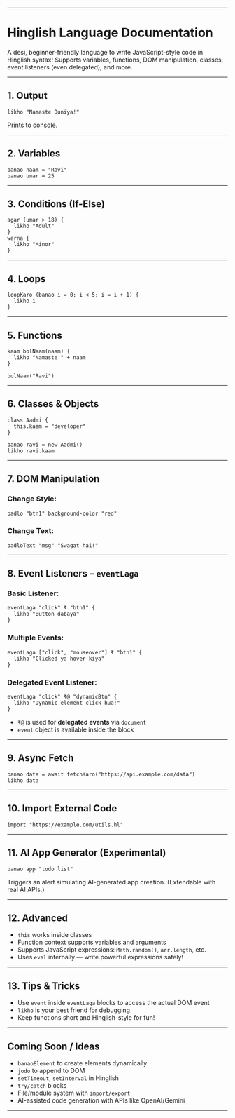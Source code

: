
---

# **Hinglish Language Documentation**

A desi, beginner-friendly language to write JavaScript-style code in Hinglish syntax! Supports variables, functions, DOM manipulation, classes, event listeners (even delegated), and more.

---

## **1. Output**

```hinglish
likho "Namaste Duniya!"
```
Prints to console.

---

## **2. Variables**

```hinglish
banao naam = "Ravi"
banao umar = 25
```

---

## **3. Conditions (If-Else)**

```hinglish
agar (umar > 18) {
  likho "Adult"
}
warna {
  likho "Minor"
}
```

---

## **4. Loops**

```hinglish
loopKaro (banao i = 0; i < 5; i = i + 1) {
  likho i
}
```

---

## **5. Functions**

```hinglish
kaam bolNaam(naam) {
  likho "Namaste " + naam
}

bolNaam("Ravi")
```

---

## **6. Classes & Objects**

```hinglish
class Aadmi {
  this.kaam = "developer"
}

banao ravi = new Aadmi()
likho ravi.kaam
```

---

## **7. DOM Manipulation**

### **Change Style:**

```hinglish
badlo "btn1" background-color "red"
```

### **Change Text:**

```hinglish
badloText "msg" "Swagat hai!"
```

---

## **8. Event Listeners – `eventLaga`**

### **Basic Listener:**

```hinglish
eventLaga "click" ₹ "btn1" {
  likho "Button dabaya"
}
```

### **Multiple Events:**

```hinglish
eventLaga ["click", "mouseover"] ₹ "btn1" {
  likho "Clicked ya hover kiya"
}
```

### **Delegated Event Listener:**

```hinglish
eventLaga "click" ₹@ "dynamicBtn" {
  likho "Dynamic element click hua!"
}
```

- `₹@` is used for **delegated events** via `document`
- `event` object is available inside the block

---

## **9. Async Fetch**

```hinglish
banao data = await fetchKaro("https://api.example.com/data")
likho data
```

---

## **10. Import External Code**

```hinglish
import "https://example.com/utils.hl"
```

---

## **11. AI App Generator (Experimental)**

```hinglish
banao app "todo list"
```

Triggers an alert simulating AI-generated app creation. (Extendable with real AI APIs.)

---

## **12. Advanced**

- `this` works inside classes
- Function context supports variables and arguments
- Supports JavaScript expressions: `Math.random()`, `arr.length`, etc.
- Uses `eval` internally — write powerful expressions safely!

---

## **13. Tips & Tricks**

- Use `event` inside `eventLaga` blocks to access the actual DOM event
- `likho` is your best friend for debugging
- Keep functions short and Hinglish-style for fun!

---

## **Coming Soon / Ideas**

- `banaoElement` to create elements dynamically
- `jodo` to append to DOM
- `setTimeout`, `setInterval` in Hinglish
- `try/catch` blocks
- File/module system with `import/export`
- AI-assisted code generation with APIs like OpenAI/Gemini

---

